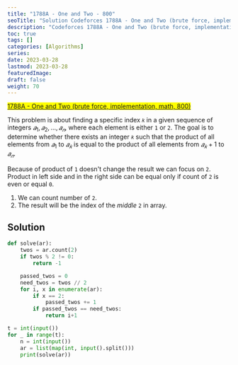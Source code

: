 ```yaml
---
title: "1788A - One and Two - 800"
seoTitle: "Solution Codeforces 1788A - One and Two (brute force, implementation, math, 800)"
description: "Codeforces 1788A - One and Two (brute force, implementation, math, 800)"
toc: true
tags: []
categories: [Algorithms]
series:
date: 2023-03-28
lastmod: 2023-03-28
featuredImage:
draft: false
weight: 70
---
```


<mark>[1788A - One and Two (brute force, implementation, math, 800)](https://codeforces.com/contest/1788/problem/A)</mark>

This problem is about finding a specific index `𝑘` in a given sequence of integers $𝑎_1,𝑎_2,…,𝑎_𝑛$, where each element is either `1` or `2`. The goal is to determine whether there exists an integer `𝑘` such that the product of all elements from $𝑎_1$ to $𝑎_𝑘$ is equal to the product of all elements from $𝑎_𝑘+1$ to $𝑎_𝑛$.

Because of product of `1` doesn't change the result we can focus on `2`. Product in left side and in the right side can be equal only if count of `2` is even or equal `0`.

1. We can count number of `2`.
2. The result will be the index of the *middle* `2` in array.

## Solution

```python
def solve(ar):
    twos = ar.count(2)
    if twos % 2 != 0:
        return -1

    passed_twos = 0
    need_twos = twos // 2
    for i, x in enumerate(ar):
        if x == 2:
            passed_twos += 1
        if passed_twos == need_twos:
            return i+1

t = int(input())
for _ in range(t):
    n = int(input())
    ar = list(map(int, input().split()))
    print(solve(ar))
```
